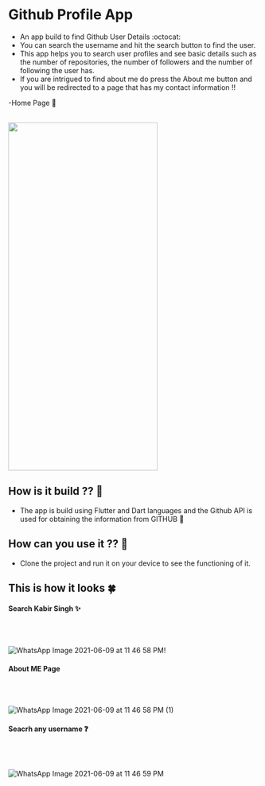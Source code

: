 # Github Profile App 


- An app build to find Github User Details :octocat:
- You can search the username and hit the search button to find the user.
- This app helps you to search user profiles and see basic details such as the number of repositories, the number of followers and the number of following the user has.
- If you are intrigued to find about me do press the About me button and you will be redirected to a page that has my contact information !!

-Home Page 🎊
<br/>
<br/>


<img src="https://user-images.githubusercontent.com/69685373/121414578-69a1a780-c984-11eb-9129-f06e0e9461ca.jpeg" width="300" height="700">



## How is it build ?? 📱
- The app is build using Flutter and Dart languages and the Github API is used for obtaining the information from GITHUB 📁

## How can you use it ?? 🔔
- Clone the project and run it on your device to see the functioning of it.

## This is how it looks 🍀

#### Search Kabir Singh ✨
<br/>
<br/>

![WhatsApp Image 2021-06-09 at 11 46 58 PM](https://user-images.githubusercontent.com/69685373/121413950-d5cfdb80-c983-11eb-84ed-44ed6b330491.jpeg)!


####  About ME Page 
<br/>
<br/>

![WhatsApp Image 2021-06-09 at 11 46 58 PM (1)](https://user-images.githubusercontent.com/69685373/121413821-b20c9580-c983-11eb-9b31-323e9bc911ce.jpeg)



#### Seacrh any username ❓
<br/>
<br/>

![WhatsApp Image 2021-06-09 at 11 46 59 PM](https://user-images.githubusercontent.com/69685373/121413688-90aba980-c983-11eb-8639-9def04b27280.jpeg)





